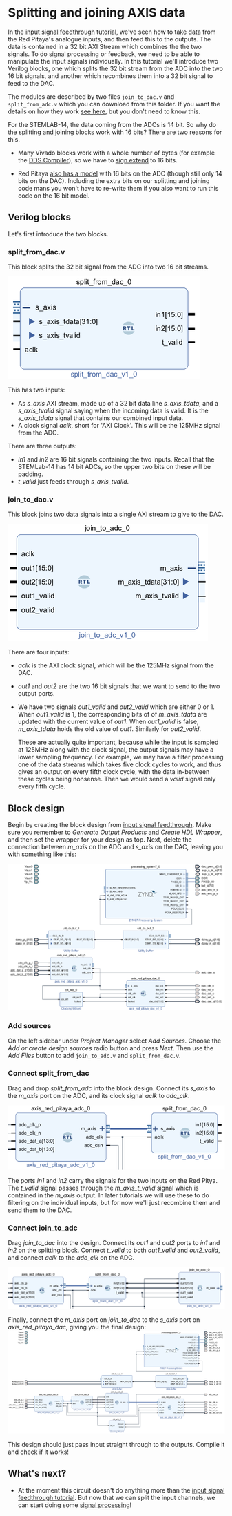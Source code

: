 # Splitting and joining AXIS data

In the  [input signal feedthrough](/Tutorials/PROJ_IOFeedthrough) tutorial, we've seen how to take data from the Red Pitaya's analogue inputs, and then feed this to the outputs. The data is contained in a 32 bit AXI Stream which combines the the two signals. To do signal processing or feedback, we need to be able to manipulate the input signals individually. In this tutorial we'll introduce two Verilog blocks, one which splits the 32 bit stream from the ADC into the two 16 bit signals, and another which recombines them into a 32 bit signal to feed to the DAC.

The modules are described by two files `join_to_dac.v` and `split_from_adc.v` which you can download from this folder. If you want the details on how they work [see here](/Tutorials/CORE_SPLIT_JOIN), but you don't need to know this.

For the STEMLAB-14, the data coming from the ADCs is 14 bit. So why do the splitting and joining blocks work with 16 bits? There are two reasons for this. 

* Many Vivado blocks work with a whole number of bytes (for example the [DDS Compiler](/Tutorials/PROJ_IOSignalGeneration)), so we have to [sign extend](/Tutorials/FPGA_NegativeBinary) to 16 bits.

- Red Pitaya [also has a model](https://redpitaya.com/product/sdrlab-122-16-standard-kit/) with 16 bits on the ADC (though still only 14 bits on the DAC). Including the extra bits on our splitting and joining code mans you won't have to re-write them if you also want to run this code on the 16 bit model.

## Verilog blocks

Let's first introduce the two blocks.

### split_from_dac.v

This block splits the 32 bit signal from the ADC into two 16 bit streams.



![The split_from_dac block. It has inputs m_axis and adc_clk; m_axis contains a 32 bit vector m_axis_tdata and m_axis_tvalid. It has two 16 bit output vectors o_data_a and o_data_b.](img_splitfromdac.png)

This has two inputs:

* As *s_axis* AXI stream, made up of a 32 bit data line *s_axis_tdata*, and a *s_axis_tvalid* signal saying when the incoming data is valid. It is the *s_axis_tdata* signal that contains our combined input data.
* A clock signal *aclk*, short for 'AXI Clock'. This will be the 125MHz signal from the ADC.

There are three outputs:

*  *in1* and *in2* are 16 bit signals containing the two inputs. Recall that the STEMLab-14 has 14 bit ADCs, so the upper two bits on these will be padding.
* *t_valid* just feeds through *s_axis_tvalid*.

### join_to_dac.v

This block joins two data signals into a single AXI stream to give to the DAC.

![The join_to_adc block. It has inputs adc_clk, t_valid, and two 16 bit vectors o_data_a and o_data_b. It has a single output m_axis, containing a 32 bit vector m_axis_tdata and m_axis_tvalid.](img_jointoadc.png)

There are four inputs:

* *aclk* is the AXI clock signal, which will be the 125MHz signal from the DAC.

* *out1* and *out2* are the two 16 bit signals that we want to send to the two output ports.

* We have two signals *out1_valid* and *out2_valid* which are either 0 or 1. When *out1_valid* is 1, the corresponding bits of of *m_axis_tdata* are updated with the current value of *out1*. When *out1_valid* is false, *m_axis_tdata* holds the old value of *out1*. Similarly for *out2_valid*.

  These are actually quite important, because while the input is sampled at 125MHz along with the clock signal, the output signals may have a lower sampling frequency. For example, we may have a filter processing one of the data streams which takes five clock cycles to work, and thus gives an output on every fifth clock cycle, with the data in-between these cycles being nonsense. Then we would send a *valid* signal only every fifth cycle.

## Block design

Begin by creating the block design from [input signal feedthrough](/Tutorials/PROJ_IOFeedthrough). Make sure you remember to *Generate Output Products* and *Create HDL Wrapper*, and then set the wrapper for your design as top. Next, delete the connection between *m_axis* on the ADC and *s_axis* on the DAC, leaving you with something like this:



![The block design from the input signal feedthrough tutorial](img_FeedthroughBlockDesign.png)

### Add sources

On the left sidebar under *Project Manager* select *Add Sources*. Choose the *Add or create design sources* radio button and press *Next*. Then use the *Add Files* button to add  `join_to_adc.v` and `split_from_dac.v`. 

### Connect split_from_dac

Drag and drop *split_from_adc* into the block design. Connect its *s_axis* to the *m_axis* port on the ADC, and its clock signal *aclk* to *adc_clk*.

![](img_split_connections.png)

The ports *in1* and *in2* carry the signals for the two inputs on the Red Pitya. The *t_valid* signal passes through the *m_axis_t_valid* signal which is contained in the *m_axis* output. In later tutorials we will use these to do filtering on the individual inputs, but for now we'll just recombine them and send them to the DAC.

### Connect join_to_adc

Drag *join_to_dac* into the design. Connect its *out1* and *out2* ports to *in1* and *in2* on the splitting block. Connect *t_valid* to both *out1_valid* and *out2_valid*, and connect *aclk* to the *adc_clk* on the ADC.

![](img_join_split_connections.png)



Finally, connect the *m_axis* port on *join_to_dac* to the *s_axis* port on *axis_red_pitaya_dac*, giving you the final design:![](img_FeedthroughSplitJoined.png)

This design should just pass input straight through to the outputs. Compile it and check if it works! 

## What's next?

- At the moment this circuit doesn't do anything more than the  [input signal feedthrough tutorial](/Tutorials/PROJ_IOFeedthrough). But now that we can split the input channels, we can start doing some [signal processing](/Tutorials/FILTER_SimpleFIR)!